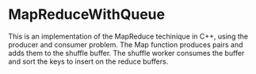 # MapReduceWithQueue

This is an implementation of the MapReduce techinique in C++, using the producer and consumer problem.
The Map function produces pairs and adds them to the shuffle buffer. The shuffle worker consumes the buffer and sort the keys to insert on the reduce buffers.
